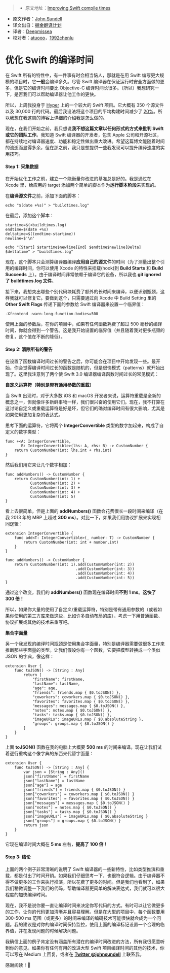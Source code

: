 > * 原文地址：[Improving Swift compile times](https://medium.com/@johnsundell/improving-swift-compile-times-ee1d52fb9bd#.hfqaeq76p)
* 原文作者：[John Sundell](https://medium.com/@johnsundell?source=post_header_lockup)
* 译文出自：[掘金翻译计划](https://github.com/xitu/gold-miner)
* 译者：[Deepmissea](http://deepmissea.blue)
* 校对者：[atuooo](http://atuo.xyz)，[1992chenlu](https://github.com/1992chenlu)

# 优化 Swift 的编译时间

在 Swift 所有的特性中，有一件事有时会相当恼人，那就是在用 Swift 编写更大规模的项目时，它**一般**会编译多久。尽管 Swift 编译器在保证运行时安全方面做的更多，但是它的编译时间要比 Objective-C 编译时间长很多。（所以）我想研究一下，是否我们可以帮助编译器让他工作的更快。

所以，上周我投身于 [Hyper](http://www.hyper.no) 上的一个较大的 Swift 项目。它大概有 350 个源文件以及 30,000 行的代码。最后我设法将这个项目的平均构建时间减少了 [20%](https://twitter.com/johnsundell/status/837318595973611521)。所以我想在我这周的博客上详细的介绍我是怎么做的。

现在，在我们开始之前，我只想说**我不想这篇文章以任何形式的方式来批判 Swift 或它的团队工作**。我知道 Swift 编译器的开发者，包含 Apple 公司和开源社区，都在持续地对编译器速度、功能和稳定性做出重大改进。希望这篇博文能随着时间的流逝而显得多余，但在那之前，我只是想提供一些我发现可以提升编译速度的实用技巧。

#### Step 1: 采集数据

在开始优化工作之前，建立一个能衡量你改进的基准总是好的。我是通过在 Xcode 里，给应用的 target 添加两个简单的脚本作为**运行脚本阶段**来实现的。

在**编译源文件**之前，添加下面的脚本：

```
echo "$(date +%s)" > "buildtimes.log"
```

在最后，添加这个脚本：

```
startime=$(<buildtimes.log)
endtime=$(date +%s)
deltatime=$((endtime-startime))
newline=$'\n'

echo "[Start] $startime$newline[End] $endtime$newline[Delta] $deltatime" > "buildtimes.log"
```

现在，这个脚本只会测算编译器编译**应用自己的源文件**的时间（为了测量出整个引用的编译时间，你可以使用 Xcode 的特性来挂载(hook)到 **Build Starts** 和 **Build Succeeds** 上）。由于编译时间非常依赖于编译它的设备，所以我也 **git ignored 了 buildtimes.log 文件**。

接下来，我想突出哪些个别代码块耗费了额外的长时间来编译，以便识别瓶颈，这样我就可以修复它。要做到这个，只需要通过向 Xcode 中 Build Setting 里的 **Other Swift Flags** 传递下面的参数给 Swift 编译器来设置一个临界值：

```
-Xfrontend -warn-long-function-bodies=500
```

使用上面的参数后，在你的项目中，如果有任何函数耗费了超过 500 毫秒的编译时间，你就会得到一个警告。这是我开始设置的临界值（并且随着我对更多瓶颈的修复，这个值在不断的降低）。

#### Step 2: 消除所有的警告

在设置了函数编译时间过长的警告之后，你可能会在项目中开始发现一些。最开始，你会觉得编译时间过长的函数是随机的，但是很快模式（patterns）就开始出现了。这里我注意到了两个使 Swift 3.0 编译器编译函数时间过长的常见模式：

**自定义运算符（特别是带有通用参数的重载）**

当 Swift 出现时，对于大多数 iOS 和 macOS 开发者来说，运算符重载是全新的概念之一，但就像许多新鲜事物一样，我们很兴奋的使用它们。现在，我不打算在这讨论自定义或重载运算符是好是坏，但它们的确对编译时间有很大影响，尤其是如果使用更加复杂的表达式。

思考下面的运算符，它将两个 **IntegerConvertible** 类型的数字加起来，构成了自定义的数字类型：

```
func +<A: IntegerConvertible,
       B: IntegerConvertible>(lhs: A, rhs: B) -> CustomNumber {
    return CustomNumber(int: lhs.int + rhs.int)
}
```

然后我们用它来让几个数字相加：

```
func addNumbers() -> CustomNumber {
    return CustomNumber(int: 1) +
           CustomNumber(int: 2) +
           CustomNumber(int: 3) +
           CustomNumber(int: 4) +
           CustomNumber(int: 5)
}
```

看上去很简单，但是上面的 **addNumbers()** 函数会花费很长一段时间来编译（在我 2013 年的 MBP 上超过 **300 ms**）。对比一下，如果我们用协议扩展来实现相同逻辑：

```
extension IntegerConvertible {
    func add<T: IntegerConvertible>(_ number: T) -> CustomNumber {
        return CustomNumber(int: int + number.int)
    }
}

func addNumbers() -> CustomNumber {
    return CustomNumber(int: 1).add(CustomNumber(int: 2))
                               .add(CustomNumber(int: 3))
                               .add(CustomNumber(int: 4))
                               .add(CustomNumber(int: 5))
}
```

通过这个改变，我们的 **addNumbers()** 函数现在编译时间**不到 1 ms**。**这快了 300 倍！**

所以，如果你大量的使用了自定义/重载运算符，特别是带有通用参数的（或者如果你使用的第三方库来做这些，比如许多自动布局的库），考虑一下用普通函数、协议扩展或其他的技术来重写吧。

**集合字面量**

另一个我发现的编译时间瓶颈是使用集合字面量，特别是编译器需要做很多工作来推断那些字面量的类型。让我们假设你有一个函数，它要把模型转换成一个类似 JSON 的字典，像这样：

```
extension User {
    func toJSON() -> [String : Any] 
        return [
            "firstName": firstName,
            "lastName": lastName,
            "age": age,
            "friends": friends.map { $0.toJSON() },
            "coworkers": coworkers.map { $0.toJSON() },
            "favorites": favorites.map { $0.toJSON() },
            "messages": messages.map { $0.toJSON() },
            "notes": notes.map { $0.toJSON() },
            "tasks": tasks.map { $0.toJSON() },
            "imageURLs": imageURLs.map { $0.absoluteString },
            "groups": groups.map { $0.toJSON() }
        ]
    }
}
```

上面 **toJSON()** 函数在我的电脑上大概要 **500 ms** 的时间来编译。现在让我们试着逐行重构这个像字典的东西来代替字面量：

```
extension User {
    func toJSON() -> [String : Any] {
        var json = [String : Any]()
        json["firstName"] = firstName
        json["lastName"] = lastName
        json["age"] = age
        json["friends"] = friends.map { $0.toJSON() }
        json["coworkers"] = coworkers.map { $0.toJSON() }
        json["favorites"] = favorites.map { $0.toJSON() }
        json["messages"] = messages.map { $0.toJSON() }
        json["notes"] = notes.map { $0.toJSON() }
        json["tasks"] = tasks.map { $0.toJSON() }
        json["imageURLs"] = imageURLs.map { $0.absoluteString }
        json["groups"] = groups.map { $0.toJSON() }
        return json
    }
}
```

它现在编译时间大概在 **5 ms** 左右，**提高了 100 倍！**

#### Step 3: 结论 ####

上面的两个例子非常清晰的说明了 Swift 编译器的一些新特性，比如类型推演和重载，都是付出了时间开销。如果我们仔细思考一下，也很符合逻辑。由于编译器不得不做更多的工作来执行推演，所以花费了更多的时间。但是我们也看到了，如果我们稍微调整一下我们的代码，帮助编译器更简单的解决表达式，我们就可以很大程度的加快编译时间。

现在，我不是说你要一直让编译时间来决定你写代码的方式。有时可以让它做更多的工作，让你的代码更加清晰并且容易理解。但是在大型的项目中，每个函数要用 300-500 ms 范围（或更多）的时间来编译的编码技术可能很快就会成为一个问题。我的建议是对你的编译时间保持监控，使用上面的编译标记设置一个合理的临界值，并在发现问题的时候解决问题。

我确信上面的例子肯定没有涵盖所有潜在的编译时间改进的方法，所有我很愿意听到你的意见。如果你有任何有用的改进大型 Swift 项目编译时间的其他的技术，你可以写在 Medium 上回复，或者在 [**Twitter @johnsundell**](https://twitter.com/johnsundell) 上联系我。

感谢阅读！🚀
